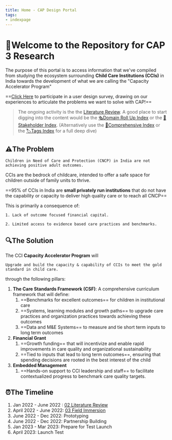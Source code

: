```yaml
---
title: Home - CAP Design Portal
tags:
- indexpage
---
```


# 🌳Welcome to the Repository for CAP 3 Research 

The purpose of this portal is to access information that we've compiled from studying the ecosystem surrounding **Child Care Institutions (CCIs)** in India towards the development of what we are calling the "Capacity Accelerator Program"

==[Click Here](Program%20Design/Surveys/User%20Problems%20Simulation.md) to participate in a user design survey, drawing on our experiences to articulate the problems we want to solve with CAP!==

>The ongoing activity is the the [Literature Review](Program%20Design/02%20Literature%20Review.md). A good place to start digging into the content would be the [🗞️Domain Roll Up Index](Index%20Pages/🗞️Domain%20Roll%20Up%20Index.md) or the [🧘Stakeholder Index](Index%20Pages/🧘Stakeholder%20Index.md).  (Alternatively use the  [📜Comprehensive Index](Index%20Pages/📜Comprehensive%20Index.md) or the [🏷️Tags Index](Index%20Pages/🏷️Tags%20Index.md) for a full deep dive)

## ⚠️The Problem 

```co
Children in Need of Care and Protection (CNCP) in India are not achieving positive adult outcomes.
```

CCIs are the bedrock of childcare, intended to offer a safe space for children outside of family units to thrive. 

==95% of CCIs in India are **small privately run institutions** that do not have the capability or capacity to deliver high quality care or to reach all CNCP==

This is primarily a consequence of:
 
```co
1. Lack of outcome focused financial capital.
```

```co 
2. Limited access to evidence based care practices and benchmarks. 
```


## 🔍The Solution

The CCI **Capacity Accelerator Program** will
```co
Upgrade and build the capacity & capability of CCIs to meet the gold standard in child care.
```

through the following pillars: 

1. **The Care Standards Framework (CSF)**: A comprehensive curriculum framework that will define: 
	1. ==Benchmarks for excellent outcomes== for children in institutional care
	2. ==Systems, learning modules and growth paths== to upgrade care practices and organization practices towards achieving these outcomes
	3. ==Data and M&E Systems== to measure and tie short term inputs to long term outcomes
2. **Financial Grant**
	1. ==Growth funding== that will incentivize and enable rapid improvements in care quality and organizational sustainability
	2. ==Tied to inputs that lead to long term outcomes==, ensuring that spending decisions are rooted in the best interest of the child
3. **Embedded Management**
	1. ==Hands-on support to CCI leadership and staff== to facilitate contextualized progress to benchmark care quality targets.


## ⏰The Timeline

1. Jan 2022 - June 2022 : [02 Literature Review](Program%20Design/02%20Literature%20Review.md)
2. April 2022 - June 2022: [03 Field Immersion](Program%20Design/03%20Field%20Immersion.md)
3. June 2022 - Dec 2022: Prototyping
4. June 2022 - Dec 2022: Partnership Building
5. Jan 2023 - Mar 2023: Prepare for Test Launch
6. April 2023: Launch Test